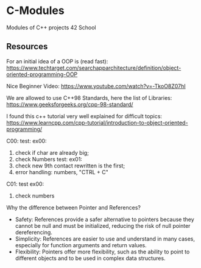 # C-Modules
Modules of C++ projects 42 School


## Resources
For an initial idea of a OOP is (read fast): https://www.techtarget.com/searchapparchitecture/definition/object-oriented-programming-OOP 

Nice Beginner Video: https://www.youtube.com/watch?v=-TkoO8Z07hI

We are allowed to use C++98 Standards, here the list of Libraries: https://www.geeksforgeeks.org/cpp-98-standard/

I found this c++ tutorial very well explained for difficult topics: https://www.learncpp.com/cpp-tutorial/introduction-to-object-oriented-programming/

C00:
test: ex00:
1. check if char are already big;
2. check Numbers
test: ex01: 
1. check new 9th contact rewritten is the first;
2. error handling: numbers, "CTRL + C"

C01:
test ex00:
1. check numbers

Why the difference between Pointer and References?

- Safety:  References provide a safer alternative to pointers because they cannot be null and must be initialized, reducing the risk of null pointer dereferencing.
- Simplicity:  References are easier to use and understand in many cases, especially for function arguments and return values.
- Flexibility:  Pointers offer more flexibility, such as the ability to point to different objects and to be used in complex data structures.


